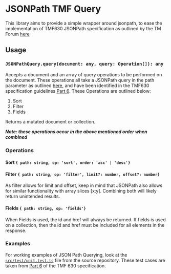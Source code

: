 # JSONPath TMF Query

This library aims to provide a simple wrapper around jsonpath, to ease the implementation of TMF630 JSONPath specification as outlined by the TM Forum [here](https://projects.tmforum.org/wiki/pages/viewpage.action?spaceKey=PUB&title=TMF630+REST+API+Design+Guidelines+v4.0.1)

## Usage

### `JSONPathQuery.query(document: any, query: Operation[]): any`

Accepts a document and an array of query operations to be performed on the document. These operations all take a JSONPath query in the path parameter as outlined [here](https://goessner.net/articles/JsonPath/index.html#e2), and have been identified in the TMF630 specification guidelines [Part 6](https://projects.tmforum.org/wiki/download/attachments/134785806/TMF630_REST_API_Design_Guidelines_Part_6_v4.0.1.docx?api=v2). These Operations are outlined below:
  1. Sort
  2. Filter
  3. Fields

Returns a mutated document or collection.

***Note: these operations occur in the above mentioned order when combined***

### Operations
#### **Sort** `{ path: string, op: 'sort', order: 'asc' | 'desc'}`

#### **Filter** `{ path: string, op: 'filter', limit?: number, offset?: number}`
As filter allows for limit and offset, keep in mind that JSONPath also allows for similar functionality with array slices [x:y]. Combining both will likely return unintended results.

#### **Fields** `{ path: string, op: 'fields'}`
When Fields is used, the id and href will always be returned. If fields is used on a collection, then the id and href must be included for all elements in the response.


### Examples
For working examples of JSON Path Querying, look at the [`src/test/unit.test.ts`]() file from the source repository. These test cases are taken from [Part 6](https://projects.tmforum.org/wiki/download/attachments/134785806/TMF630_REST_API_Design_Guidelines_Part_6_v4.0.1.docx?api=v2) of the TMF 630 specification.
